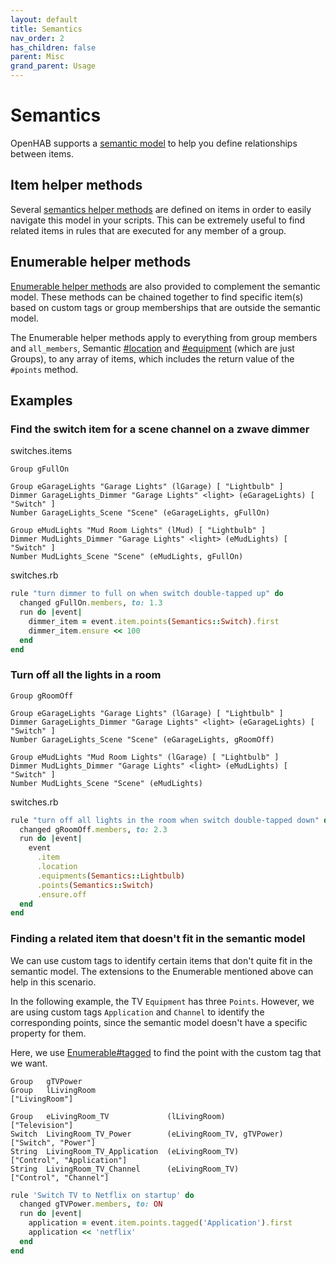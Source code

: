 ```yaml
---
layout: default
title: Semantics
nav_order: 2
has_children: false
parent: Misc
grand_parent: Usage
---
```


# Semantics

OpenHAB supports a [semantic model](https://www.openhab.org/docs/tutorial/model.html)
to help you define relationships between items. 


## Item helper methods

Several [semantics helper methods](https://www.rubydoc.info/gems/openhab-scripting/OpenHAB/DSL/Semantics)
are defined on items in order to easily navigate this model in your scripts.
This can be extremely useful to find related items in rules that are executed for any member of a group.

## Enumerable helper methods

[Enumerable helper methods](https://www.rubydoc.info/gems/openhab-scripting/Enumerable) 
are also provided to complement the semantic model. These methods can be chained together to find specific item(s)
based on custom tags or group memberships that are outside the semantic model.

The Enumerable helper methods apply to everything from group members and `all_members`, 
Semantic [#location](https://www.rubydoc.info/gems/openhab-scripting/OpenHAB/DSL/Semantics#location-instance_method) 
and [#equipment](https://www.rubydoc.info/gems/openhab-scripting/OpenHAB/DSL/Semantics#equipment-instance_method) 
(which are just Groups), to any array of items, which includes the return value of the `#points` method.

## Examples

### Find the switch item for a scene channel on a zwave dimmer

switches.items

```
Group gFullOn

Group eGarageLights "Garage Lights" (lGarage) [ "Lightbulb" ]
Dimmer GarageLights_Dimmer "Garage Lights" <light> (eGarageLights) [ "Switch" ]
Number GarageLights_Scene "Scene" (eGarageLights, gFullOn)

Group eMudLights "Mud Room Lights" (lMud) [ "Lightbulb" ]
Dimmer MudLights_Dimmer "Garage Lights" <light> (eMudLights) [ "Switch" ]
Number MudLights_Scene "Scene" (eMudLights, gFullOn)
```

switches.rb

```ruby
rule "turn dimmer to full on when switch double-tapped up" do
  changed gFullOn.members, to: 1.3
  run do |event|
    dimmer_item = event.item.points(Semantics::Switch).first
    dimmer_item.ensure << 100
  end
end
```

### Turn off all the lights in a room

```
Group gRoomOff

Group eGarageLights "Garage Lights" (lGarage) [ "Lightbulb" ]
Dimmer GarageLights_Dimmer "Garage Lights" <light> (eGarageLights) [ "Switch" ]
Number GarageLights_Scene "Scene" (eGarageLights, gRoomOff)

Group eMudLights "Mud Room Lights" (lGarage) [ "Lightbulb" ]
Dimmer MudLights_Dimmer "Garage Lights" <light> (eMudLights) [ "Switch" ]
Number MudLights_Scene "Scene" (eMudLights)
```

switches.rb
```ruby
rule "turn off all lights in the room when switch double-tapped down" do
  changed gRoomOff.members, to: 2.3
  run do |event|
    event
      .item
      .location
      .equipments(Semantics::Lightbulb)
      .points(Semantics::Switch)
      .ensure.off
  end
end
```

### Finding a related item that doesn't fit in the semantic model

We can use custom tags to identify certain items that don't quite fit in the semantic model. 
The extensions to the Enumerable mentioned above can help in this scenario.

In the following example, the TV `Equipment` has three `Points`. However, we are using custom tags
`Application` and `Channel` to identify the corresponding points, since the semantic model
doesn't have a specific property for them.

Here, we use [Enumerable#tagged](https://www.rubydoc.info/gems/openhab-scripting/Enumerable#tagged-instance_method) 
to find the point with the custom tag that we want.

```
Group   gTVPower
Group   lLivingRoom                                            ["LivingRoom"]

Group   eLivingRoom_TV             (lLivingRoom)               ["Television"]
Switch  LivingRoom_TV_Power        (eLivingRoom_TV, gTVPower)  ["Switch", "Power"]
String  LivingRoom_TV_Application  (eLivingRoom_TV)            ["Control", "Application"]
String  LivingRoom_TV_Channel      (eLivingRoom_TV)            ["Control", "Channel"]
```

```ruby
rule 'Switch TV to Netflix on startup' do
  changed gTVPower.members, to: ON
  run do |event|
    application = event.item.points.tagged('Application').first
    application << 'netflix'
  end
end
```
